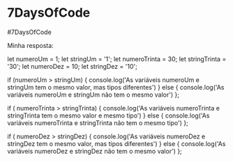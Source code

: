 # 7DaysOfCode
#7DaysOfCode

Minha resposta:

let numeroUm = 1;
let stringUm = '1';
let numeroTrinta = 30;
let stringTrinta = '30';
let numeroDez = 10;
let stringDez = '10';

if (numeroUm > stringUm) {
  console.log('As variáveis numeroUm e stringUm tem o mesmo valor, mas tipos diferentes')
} else {
  console.log('As variáveis numeroUm e stringUm não tem o mesmo valor')
};

if ( numeroTrinta > stringTrinta) {
  console.log('As variáveis numeroTrinta e stringTrinta tem o mesmo valor e mesmo tipo')
} else {
  console.log('As variáveis numeroTrinta e stringTrinta não tem o mesmo tipo')
};

if ( numeroDez > stringDez) {
  console.log('As variáveis numeroDez e stringDez tem o mesmo valor, mas tipos diferentes')
} else {
  console.log('As variáveis numeroDez e stringDez não tem o mesmo valor') 
  };
